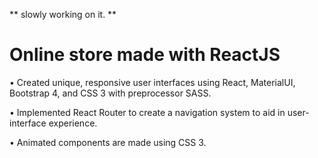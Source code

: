 ** slowly working on it. **
# Online store made with ReactJS

•	Created unique, responsive user interfaces using React, MaterialUI, Bootstrap 4, and CSS 3 with preprocessor SASS.

•	Implemented React Router to create a navigation system to aid in user-interface experience.

•	Animated components are made using CSS 3.
